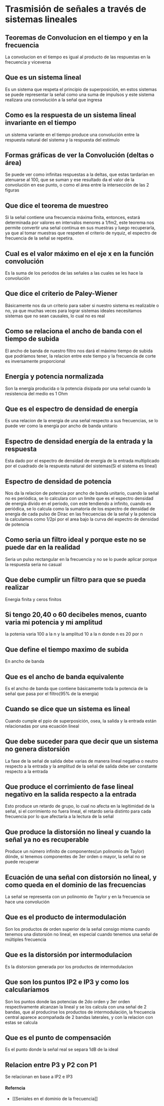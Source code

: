 # Trasmisión de señales a través de sistemas lineales
## Teoremas de Convolucion en el tiempo y en la frecuencia
La convolucion en el tiempo es igual al producto de las respuestas en la frecuencia y viceversa
## Que es un sistema lineal
Es un sistema que respeta el principio de superposición, en estos sistemas se puede representar la señal como una suma de impulsos y este sistema realizara una convolución a la señal que ingresa
## Como es la respuesta de un sistema lineal invariante en el tiempo
un sistema variante en el tiempo produce una convolución entre la respuesta natural del sistema  y la respuesta del estimulo
## Formas gráficas de ver la Convolución (deltas o área)
Se puede ver como infinitas respuestas a la deltas, que estas tardarían en atenuarse al 100, que se suman y ese resultado da el valor de la convolución en ese punto, o como el área entre la intersección de las 2 figuras
## Que dice el teorema de muestreo
Si la señal contiene una frecuencia máxima finita, entonces, estará determinada por valores en intervalos menores a 1/fm2, este teorema nos permite convertir una señal continua en sus muestras y luego recuperarla, ya que al tomar muestras que respeten el criterio de nyquiz, el espectro de frecuencia de la señal se repetira.
## Cual es el valor máximo en el eje x en la función convolución
Es la suma de los periodos de las señales a las cuales se les hace la convolución
## Que dice el criterio de Paley-Wiener
Básicamente nos da un criterio para saber si nuestro sistema es realizable o no, ya que muchas veces para lograr sistemas ideales necesitamos sistemas que no sean causales, lo cual no es real
## Como se relaciona el ancho de banda con el tiempo de subida
El ancho de banda de nuestro filtro nos dará el máximo tiempo de subida que podríamos tener, la relacion entre este tiempo y la frecuencia de corte es inversamente proporcional
## Energía y potencia normalizada
Son la energía producida o la potencia disipada por una señal cuando la resistencia del medio es 1 Ohm
## Que es el espectro de densidad de energía
Es una relacion de la energía de una señal respecto a sus frecuencias, se lo puede ver como la energía por ancho de banda unitario
## Espectro de densidad energía de la entrada y la respuesta
Esta dado por el espectro de densidad de energía de la entrada multiplicado por el cuadrado de la respuesta natural del sistemas(Si el sistema es lineal)
## Espectro de densidad de potencia
Nos da la relacion de potencia por ancho de banda unitario,  cuando la señal no es periódica, se lo calculara con un limite que es el espectro densidad de energía divido en el periodo, con este tendiendo a infinito, cuando es periódica, se lo calcula como la sumatoria de los espectro de densidad de energía de cada pulso de Dirac en las frecuencias de la señal y la potencia la calculamos como 1/2pi por el area bajo la curva del espectro de densidad de potencia
## Como seria un filtro ideal y porque este no se puede dar en la realidad
Seria un pulso rectangular en la frecuencia y no se lo puede aplicar porque la respuesta seria no casual
## Que debe cumplir un filtro para que se pueda realizar
Energia finita y ceros finitos
## Si tengo 20,40 o 60 decibeles menos, cuanto varia mi potencia y mi amplitud
la potenia varia 100 a la n y la amplitud 10 a la n donde n es 20 por n
## Que define el tiempo maximo de subida
En ancho de banda
## Que es el ancho de banda equivalente
Es el ancho de banda que contiene básicamente toda la potencia de la señal que pasa por el filtro(95% de la energia)
## Cuando se dice que un sistema es lineal
Cuando cumple el ppio de superposición, osea, la salida y la entrada están relacionadas por una ecuación lineal 
## Que debe suceder para que decir que un sistema no genera distorsión
La fase de la señal de salida debe varias de manera lineal negativa o neutro respecto a la entrada y la amplitud de la señal de salida debe ser constante respecto a la entrada
## Que produce el corrimiento de fase lineal negativo en la salida respecto a la entrada
Esto produce un retardo de grupo, lo cual no afecta en la legitimidad de la señal, si el corrimiento no fuera lineal, el retardo seria distinto para cada frecuencia por lo que afectaría a la lectura de la señal
## Que produce la distorsión no lineal y cuando la señal ya no es recuperable
Produce un número infinito de componentes(un polinomio de Taylor) dónde, si tenemos componentes de 3er orden o mayor, la señal no se puede recuperar
## Ecuación de una señal con distorsión no lineal, y como queda en el dominio de las frecuencias
La señal se representa con un polinomio de Taylor y en la frecuencia se hace una convolución
## Que es el producto de intermodulación
Son los productos de orden superior de la señal consigo misma cuando tenemos una distorsión no lineal, en especial cuando tenemos una señal de múltiples frecuencia
## Que es la distorsión por intermodulacion
Es la distorsion generada por los productos de intermodulacion
## Que son los puntos IP2 e IP3 y como los calcularíamos
Son los puntos donde las potencias de 2do orden y 3er orden respectivamente alcanzan la lineal y se los calcula con una señal de 2 bandas, que al producirse los productos de intermodulación, la frecuencia central aparece acompañada de 2 bandas laterales, y con la relacion con estas se calcula 
## Que es el punto de compensación
Es el punto donde la señal real se separa 1dB de la ideal
## Relacion entre P3 y P2 con P1
Se relacionan en base a IP2 e IP3


#### Referncia
- [[Seniales en el dominio de la frecuencia]]